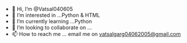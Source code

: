 - 👋 Hi, I’m @Vatsal040605
- 👀 I’m interested in ...Python & HTML
- 🌱 I’m currently learning ...Python
- 💞️ I’m looking to collaborate on ...
- 📫 How to reach me ... email me on vatsalgarg04062005@gmail.com

<!---
Vatsal040605/Vatsal040605 is a ✨ special ✨ repository because its `README.md` (this file) appears on your GitHub profile.
You can click the Preview link to take a look at your changes.
--->
